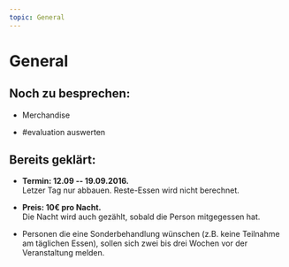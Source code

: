 ```yaml
---
topic: General
---
```


General
=======

Noch zu besprechen:
-------------------

 *  Merchandise

 *  #evaluation auswerten

Bereits geklärt:
----------------

 *  **Termin: 12.09 -- 19.09.2016.**  
    Letzer Tag nur abbauen. Reste-Essen wird nicht berechnet.

 *  **Preis: 10€ pro Nacht.**  
    Die Nacht wird auch gezählt, sobald die Person mitgegessen hat.

 *  Personen die eine Sonderbehandlung wünschen (z.B. keine Teilnahme am
    täglichen Essen), sollen sich zwei bis drei Wochen vor der
    Veranstaltung melden.
